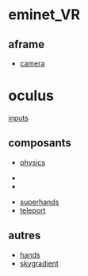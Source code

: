 # eminet_VR

## aframe
* [camera](https://eminet666.github.io/eminet_VR/x_camera/)

# oculus
[inputs]((https://eminet666.github.io/eminet_VR/x_test/oculus_inputs/))

## composants
* [physics](https://eminet666.github.io/eminet_VR/x_test/physics)
- <script src="https://unpkg.com/aframe-physics-system@1.4.0/dist/aframe-physics-system.min.js"></script>
- <script src="https://cdn.jsdelivr.net/gh/n5ro/aframe-physics-system@v4.0.1/dist/aframe-physics-system.js"></script>
* [superhands](https://eminet666.github.io/eminet_VR/x_test/superhands/)
* [teleport](https://eminet666.github.io/eminet_VR/x_test/teleport/)

## autres
* [hands](https://eminet666.github.io/eminet_VR/x_test/hands/)
* [skygradient](https://eminet666.github.io/eminet_VR/x_test/skygradient/)
